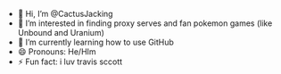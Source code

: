 - 👋 Hi, I’m @CactusJacking
- 👀 I’m interested in finding proxy serves and fan pokemon games (like Unbound and Uranium)
- 🌱 I’m currently learning how to use GitHub
- 😄 Pronouns: He/HIm
- ⚡ Fun fact: i luv travis sccott

<!---
CactusJacking/CactusJacking is a ✨ special ✨ repository because its `README.md` (this file) appears on your GitHub profile.
You can click the Preview link to take a look at your changes.
--->
